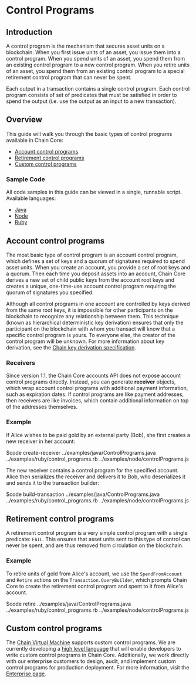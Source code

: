 <!---
A control program is the mechanism that secures asset units on a blockchain. When you first issue units of an asset, you issue them into a control program. When you spend units of an asset, you spend them from an existing control program to a new control program. When you retire units of an asset, you spend them from an existing control program to a special retirement control program that can never be spent.
-->

# Control Programs

## Introduction

A control program is the mechanism that secures asset units on a blockchain. When you first issue units of an asset, you issue them into a control program. When you spend units of an asset, you spend them from an existing control program to a new control program. When you retire units of an asset, you spend them from an existing control program to a special retirement control program that can never be spent.

Each output in a transaction contains a single control program. Each control program consists of set of predicates that must be satisfied in order to spend the output (i.e. use the output as an input to a new transaction).

## Overview

This guide will walk you through the basic types of control programs available in Chain Core:

* [Account control programs](#account-control-programs)
* [Retirement control programs](#retirement-control-programs)
* [Custom control programs](#custom-control-programs)

### Sample Code

All code samples in this guide can be viewed in a single, runnable script. Available languages:

- [Java](../examples/java/ControlPrograms.java)
- [Node](../examples/node/controlPrograms.js)
- [Ruby](../examples/ruby/control_programs.rb)

## Account control programs

The most basic type of control program is an account control program, which defines a set of keys and a quorum of signatures required to spend asset units. When you create an account, you provide a set of root keys and a quorum. Then each time you deposit assets into an account, Chain Core derives a new set of child public keys from the account root keys and creates a unique, one-time-use account control program requiring the quorum of signatures you specified.

Although all control programs in one account are controlled by keys derived from the same root keys, it is impossible for other participants on the blockchain to recognize any relationship between them. This technique (known as hierarchical deterministic key derivation) ensures that only the participant on the blockchain with whom you transact will know that a specific control program is yours. To everyone else, the creator of the control program will be unknown. For more information about key derivation, see the [Chain key derivation specification](../../protocol/specifications/chainkd.md).

### Receivers

Since version 1.1, the Chain Core accounts API does not expose account control programs directly. Instead, you can generate **receiver** objects, which wrap account control programs with additional payment information, such as expiration dates. If control programs are like payment addresses, then receivers are like invoices, which contain additional information on top of the addresses themselves.

### Example

If Alice wishes to be paid gold by an external party (Bob), she first creates a new receiver in her account:

$code create-receiver ../examples/java/ControlPrograms.java ../examples/ruby/control_programs.rb ../examples/node/controlPrograms.js

The new receiver contains a control program for the specified account. Alice then serializes the receiver and delivers it to Bob, who deserializes it and sends it to the transaction builder:

$code build-transaction ../examples/java/ControlPrograms.java ../examples/ruby/control_programs.rb ../examples/node/controlPrograms.js

## Retirement control programs

A retirement control program is a very simple control program with a single predicate: `FAIL`. This ensures that asset units sent to this type of control can never be spent, and are thus removed from circulation on the blockchain.

### Example

To retire units of gold from Alice's account, we use the `SpendFromAccount` and `Retire` actions on the `Transaction.QueryBuilder`, which prompts Chain Core to create the retirement control program and spent to it from Alice's account.

$code retire ../examples/java/ControlPrograms.java ../examples/ruby/control_programs.rb ../examples/node/controlPrograms.js

## Custom control programs

The [Chain Virtual Machine](../../protocol/specifications/vm1.md) supports custom control programs. We are currently developing a [high level language](../../protocol/papers/blockchain-programs.md#ivy) that will enable developers to write custom control programs in Chain Core. Additionally, we work directly with our enterprise customers to design, audit, and implement custom control programs for production deployment. For more information, visit the [Enterprise page](https://chain.com/enterprise).
